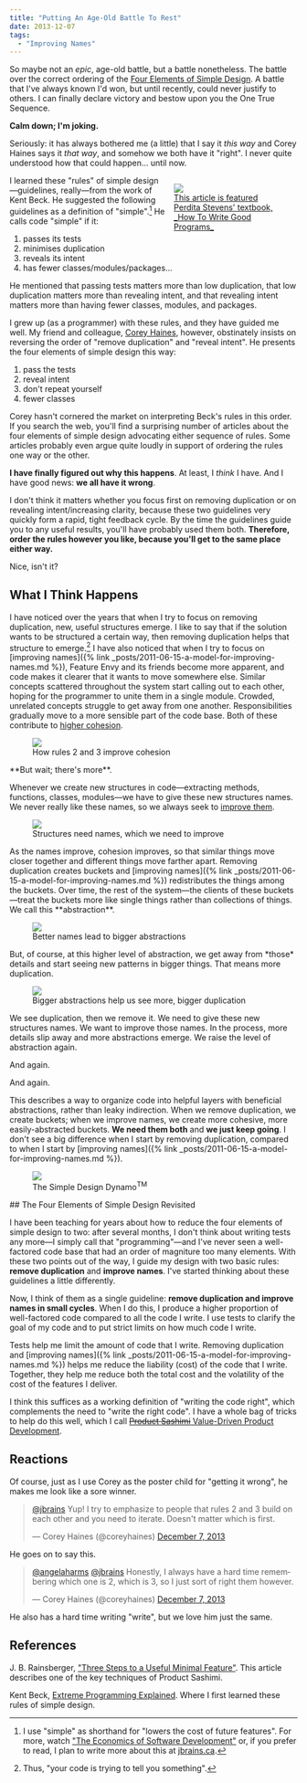 ```yaml
---
title: "Putting An Age-Old Battle To Rest"
date: 2013-12-07
tags:
  - "Improving Names"
---
```

So maybe not an *epic*, age-old battle, but a battle nonetheless. The battle over the correct ordering of the [Four Elements of Simple Design](https://blog.jbrains.ca/permalink/the-four-elements-of-simple-design). A battle that I've always known I'd won, but until recently, could never justify to others. I can finally declare victory and bestow upon you the One True Sequence.

**Calm down; I'm joking.**

Seriously: it has always bothered me (a little) that I say it *this way* and Corey Haines says it *that way*, and somehow we both have it "right". I never quite understood how that could happen... until now.

<!-- more -->

<figure style="width: 200px; max-width: 35%; float: right; margin-left: 1em; margin-bottom: 1em"><a href="https://www.amazon.com/How-Write-Good-Programs-Students-ebook/dp/B08BKY8S1X/ref=as_li_ss_tl?&linkCode=ll1&tag=jbrains.ca-20&linkId=50fbe9d87e626c306ab7de9a0aa03a52&language=en_US"><img src="/images/Cover-how-to-write-good-programs.jpg" /><figcaption>This article is featured Perdita Stevens' textbook, _How To Write Good Programs_</figcaption></a></figure>

I learned these "rules" of simple design&mdash;guidelines, really&mdash;from the work of Kent Beck. He suggested the following guidelines as a definition of "simple".[^define-simple] He calls code "simple" if it:

1. passes its tests
1. minimises duplication
1. reveals its intent
1. has fewer classes/modules/packages...

[^define-simple]: I use "simple" as shorthand for "lowers the cost of future features". For more, watch ["The Economics of Software Development"](https://link.jbrains.ca/1biOFRU) or, if you prefer to read, I plan to write more about this at [jbrains.ca](https://blog.jbrains.ca).

He mentioned that passing tests matters more than low duplication, that low duplication matters more than revealing intent, and that revealing intent matters more than having fewer classes, modules, and packages.

I grew up (as a programmer) with these rules, and they have guided me well. My friend and colleague, [Corey Haines](https://www.twitter.com/coreyhaines), however, obstinately insists on reversing the order of "remove duplication" and "reveal intent". He presents the four elements of simple design this way:

1. pass the tests
1. reveal intent
1. don't repeat yourself
1. fewer classes

Corey hasn't cornered the market on interpreting Beck's rules in this order. If you search the web, you'll find a surprising number of articles about the four elements of simple design advocating either sequence of rules. Some articles probably even argue quite loudly in support of ordering the rules one way or the other.

**I have finally figured out why this happens**. At least, I *think* I have. And I have good news: **we all have it wrong**.

I don't think it matters whether you focus first on removing duplication or on revealing intent/increasing clarity, because these two guidelines very quickly form a rapid, tight feedback cycle. By the time the guidelines guide you to any useful results, you'll have probably used them both. **Therefore, order the rules however you like, because you'll get to the same place either way.**

Nice, isn't it?

## What I Think Happens

I have noticed over the years that when I try to focus on removing duplication, new, useful structures emerge. I like to say that if the solution wants to be structured a certain way, then removing duplication helps that structure to emerge.[^code-whisperer] I have also noticed that when I try to focus on [improving names]({% link _posts/2011-06-15-a-model-for-improving-names.md %}), Feature Envy and its friends become more apparent, and code makes it clearer that it wants to move somewhere else. Similar concepts scattered throughout the system start calling out to each other, hoping for the programmer to unite them in a single module. Crowded, unrelated concepts struggle to get away from one another. Responsibilities gradually move to a more sensible part of the code base. Both of these contribute to [higher cohesion](https://link.jbrains.ca/11hmmkp).

<figure><img src="/images/age_old_battle/rules_improve_cohesion.png" /><figcaption>How rules 2 and 3 improve cohesion</figcaption></figure>
**But wait; there's more**.

[^code-whisperer]: Thus, "your code is trying to tell you something".

Whenever we create new structures in code&mdash;extracting methods, functions, classes, modules&mdash;we have to give these new structures names. We never really like these names, so we always seek to [improve them](/permalink/a-model-for-improving-names).

<figure><img src="/images/age_old_battle/new_structures_need_names.png" /><figcaption>Structures need names, which we need to improve</figcaption></figure>
As the names improve, cohesion improves, so that similar things move closer together and different things move farther apart. Removing duplication creates buckets and [improving names]({% link _posts/2011-06-15-a-model-for-improving-names.md %}) redistributes the things among the buckets. Over time, the rest of the system&mdash;the clients of these buckets&mdash;treat the buckets more like single things rather than collections of things. We call this **abstraction**.

<figure><img src="/images/age_old_battle/abstractions_emerge.png" /><figcaption>Better names lead to bigger abstractions</figcaption></figure>
But, of course, at this higher level of abstraction, we get away from *those* details and start seeing new patterns in bigger things. That means more duplication.

<figure><img src="/images/age_old_battle/more_duplication_becomes_visible.png" /><figcaption>Bigger abstractions help us see more, bigger duplication</figcaption></figure>
We see duplication, then we remove it. We need to give these new structures names. We want to improve those names. In the process, more details slip away and more abstractions emerge. We raise the level of abstraction again.

And again.

And again.

This describes a way to organize code into helpful layers with beneficial abstractions, rather than leaky indirection. When we remove duplication, we create buckets; when we improve names, we create more cohesive, more easily-abstracted buckets. **We need them both** and **we just keep going**. I don't see a big difference when I start by removing duplication, compared to when I start by [improving names]({% link _posts/2011-06-15-a-model-for-improving-names.md %}).

<figure id="simple-design-dynamo"><img src="/images/age_old_battle/virtuous_cycle.png" /><figcaption>The Simple Design Dynamo<sup>TM</sup></figcaption></figure>
## The Four Elements of Simple Design Revisited

I have been teaching for years about how to reduce the four elements of simple design to two: after several months, I don't think about writing tests any more&mdash;I simply call that "programming"&mdash;and I've never seen a well-factored code base that had an order of magniture too many elements. With these two points out of the way, I guide my design with two basic rules: **remove duplication** and **improve names**. I've started thinking about these guidelines a little differently.

Now, I think of them as a single guideline: **remove duplication and improve names in small cycles**. When I do this, I produce a higher proportion of well-factored code compared to all the code I write. I use tests to clarify the goal of my code and to put strict limits on how much code I write.

<p class="highlight" markdown="1">
Tests help me limit the amount of code that I write. Removing duplication and [improving names]({% link _posts/2011-06-15-a-model-for-improving-names.md %}) helps me reduce the liability (cost) of the code that I write. Together, they help me reduce both the total cost and the volatility of the cost of the features I deliver.
</p>

I think this suffices as a working definition of "writing the code right", which complements the need to "write the right code". I have a whole bag of tricks to help do this well, which I call [<del>Product Sashimi</del> Value-Driven Product Development](https://value-driven-product-development.jbrains.ca).

## Reactions

Of course, just as I use Corey as the poster child for "getting it wrong", he makes me look like a sore winner.

<blockquote class="twitter-tweet" lang="en"><p><a href="https://twitter.com/jbrains">@jbrains</a> Yup! I try to emphasize to people that rules 2 and 3 build on each other and you need to iterate. Doesn&#39;t matter which is first.</p>&mdash; Corey Haines (@coreyhaines) <a href="https://twitter.com/coreyhaines/statuses/409439183963299840">December 7, 2013</a></blockquote>
<script async src="//platform.twitter.com/widgets.js" charset="utf-8"></script>
He goes on to say this.

<blockquote class="twitter-tweet" lang="en"><p><a href="https://twitter.com/angelaharms">@angelaharms</a> <a href="https://twitter.com/jbrains">@jbrains</a> Honestly, I always have a hard time remembering which one is 2, which is 3, so I just sort of right them however.</p>&mdash; Corey Haines (@coreyhaines) <a href="https://twitter.com/coreyhaines/statuses/409439447508205568">December 7, 2013</a></blockquote>
<script async src="//platform.twitter.com/widgets.js" charset="utf-8"></script>
He also has a hard time writing "write", but we love him just the same.

## References

J. B. Rainsberger, ["Three Steps to a Useful Minimal Feature"](https://link.jbrains.ca/dSCPE6). This article describes one of the key techniques of Product Sashimi.

Kent Beck, [Extreme Programming Explained](https://link.jbrains.ca/UNqq44). Where I first learned these rules of simple design.
